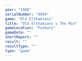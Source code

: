 ```yaml
---
year: "1988"
serialNumber: "0094" 
game: "Old Elthamians"
title: "Old Elthamians v The Min"
gameLocation: "Foxbury"
gameDate: ""
shortReport: ""
result: ""
resultType: ""
type: "game"
---
```

